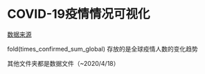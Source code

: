 # COVID-19疫情情况可视化

[数据来源]( https://github.com/CSSEGISandData/COVID-19/tree/master/csse_covid_19_data )

fold(times_confirmed_sum_global) 存放的是全球疫情人数的变化趋势

其他文件夹都是数据文件（~2020/4/18）